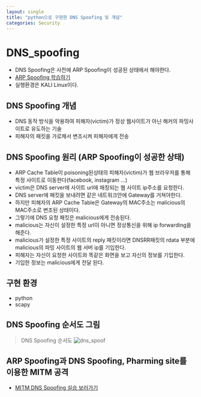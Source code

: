 ```yaml
---
layout: single
title: "python으로 구현한 DNS Spoofing 및 개념"
categories: Security
---
```

# DNS_spoofing
- DNS Spoofing은 사전에 ARP Spoofing이 성공된 상태에서 해야한다.
- <a href=""> ARP Spoofing 학습하기 </a>
- 실행환경은 KALI Linux이다.

## DNS Spoofing 개념
- DNS 동작 방식을 악용하여 피해자(victim)가 정상 웹사이트가 아닌 해커의 파밍사이트로 유도하는 기술
- 피해자의 패킷을 가로채서 변조시켜 피해자에게 전송

## DNS Spoofing 원리 (ARP Spoofing이 성공한 상태)
- ARP Cache Table이 poisoning된상태의 피해자(victim)가 웹 브라우저를 통해 특정 사이트로 이동한다(facebook, instagram ...)
- victim은 DNS server에 사이트 url에 매칭되는 웹 사이트 ip주소를 요청한다.
- DNS server에 패킷을 보내려면 같은 네트워크안에 Gateway를 거쳐야한다.
- 하지만 피해자의 ARP Cache Table은 Gateway의 MAC주소는 malicious의 MAC주소로 변조된 상태이다.
- 그렇기에 DNS 요청 패킷은 malicious에게 전송된다.
- malicious는 자신이 설정한 특정 url이 아니면 정상통신을 위해 ip forwarding을 해준다.
- malicious가 설정한 특정 사이트의 reply 패킷이라면 DNSRR패킷의 rdata 부분에 malicious의 파밍 사이트의 웹 서버 ip를 기입한다.
- 피해자는 자신이 요청한 사이트와 똑같은 화면을 보고 자신의 정보를 기입한다.
- 기입한 정보는 malicious에게 전달 된다.

## 구현 환경
- python
- scapy
## DNS Spoofing 순서도 그림
> DNS Spoofing 순서도
![dns_spoof](https://github.com/hanmin0512/DNS_spoofing/assets/37041208/e132e240-d52b-47fd-9d70-4cdea1c5a27a)


## ARP Spoofing과 DNS Spoofing, Pharming site를 이용한 MITM 공격
- <a href= "https://github.com/hanmin0512/MITM_DNS" > MITM DNS Spoofing 실습 보러가기 </a>
